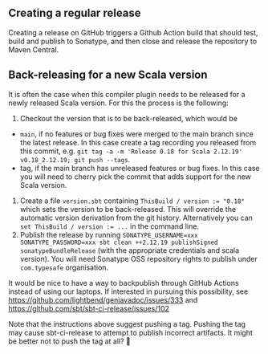 ## Creating a regular release

Creating a release on GitHub triggers a Github Action build that should test, build and publish to Sonatype, and then close and release the repository to Maven Central.

## Back-releasing for a new Scala version

It is often the case when this compiler plugin needs to be released for a newly released Scala version. For this the process is the following:

1. Checkout the version that is to be back-released, which would be
  * `main`, if no features or bug fixes were merged to the main branch since the latest release. In this case create a tag recording you released from this commit, e.g. `git tag -a -m 'Release 0.18 for Scala 2.12.19' v0.18_2.12.19; git push --tags`.
  * tag, if the main branch has unreleased features or bug fixes. In this case you will need to cherry pick the commit that adds support for the new Scala version.
1. Create a file `version.sbt` containing `ThisBuild / version := "0.18"` which sets the version to be back-released. This will override the automatic version derivation from the git history. Alternatively you can `set ThisBuild / version := ...` in the command line.
1. Publish the release by running `SONATYPE_USERNAME=xxx SONATYPE_PASSWORD=xxx sbt clean ++2.12.19 publishSigned sonatypeBundleRelease` (with the appropriate credentials and scala version). You will need Sonatype OSS repository rights to publish under `com.typesafe` organisation.

It would be nice to have a way to backpublish through GitHub Actions instead of using our laptops. If interested in pursuing this possibility, see https://github.com/lightbend/genjavadoc/issues/333 and https://github.com/sbt/sbt-ci-release/issues/102

Note that the instructions above suggest pushing a tag. Pushing the tag may cause sbt-ci-release to attempt to publish incorrect artifacts. It might be better not to push the tag at all? :shrug:
